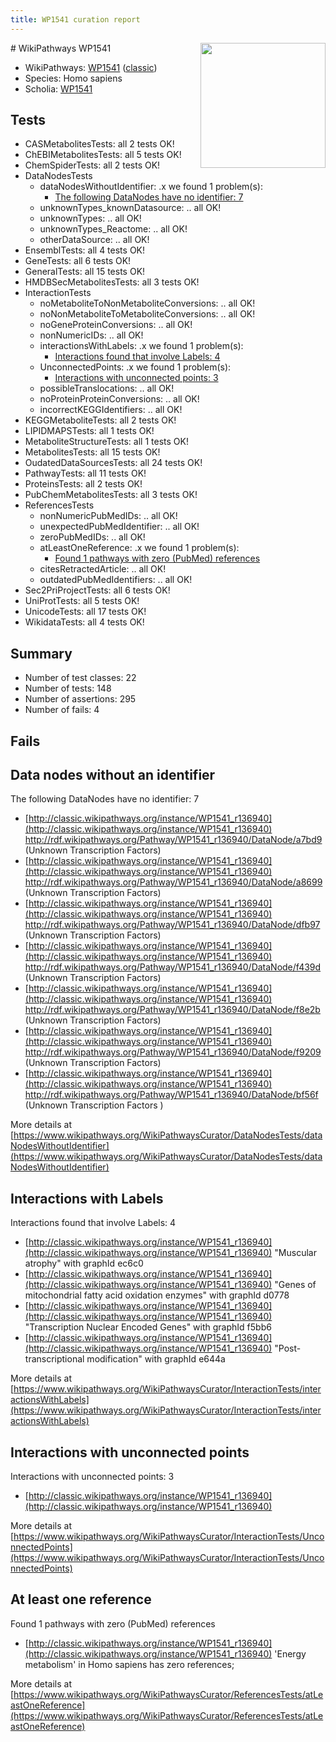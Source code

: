 ```yaml
---
title: WP1541 curation report
---
```


<img style="float: right; width: 200px" src="https://upload.wikimedia.org/wikipedia/commons/thumb/8/83/Wplogo_with_text_500.png/640px-Wplogo_with_text_500.png" />
# WikiPathways WP1541

* WikiPathways: [WP1541](https://wikipathways.org/pathways/WP1541) ([classic](https://classic.wikipathways.org/instance/WP1541))
* Species: Homo sapiens
* Scholia: [WP1541](https://scholia.toolforge.org/wikipathways/WP1541)
## Tests
* CASMetabolitesTests: all 2 tests OK!
* ChEBIMetabolitesTests: all 5 tests OK!
* ChemSpiderTests: all 2 tests OK!
* DataNodesTests
    * dataNodesWithoutIdentifier: .x we found 1 problem(s):
        * [The following DataNodes have no identifier: 7](#d2d32fa6)
    * unknownTypes_knownDatasource: .. all OK!
    * unknownTypes: .. all OK!
    * unknownTypes_Reactome: .. all OK!
    * otherDataSource: .. all OK!
* EnsemblTests: all 4 tests OK!
* GeneTests: all 6 tests OK!
* GeneralTests: all 15 tests OK!
* HMDBSecMetabolitesTests: all 3 tests OK!
* InteractionTests
    * noMetaboliteToNonMetaboliteConversions: .. all OK!
    * noNonMetaboliteToMetaboliteConversions: .. all OK!
    * noGeneProteinConversions: .. all OK!
    * nonNumericIDs: .. all OK!
    * interactionsWithLabels: .x we found 1 problem(s):
        * [Interactions found that involve Labels: 4](#630d267b)
    * UnconnectedPoints: .x we found 1 problem(s):
        * [Interactions with unconnected points: 3](#35a61adb)
    * possibleTranslocations: .. all OK!
    * noProteinProteinConversions: .. all OK!
    * incorrectKEGGIdentifiers: .. all OK!
* KEGGMetaboliteTests: all 2 tests OK!
* LIPIDMAPSTests: all 1 tests OK!
* MetaboliteStructureTests: all 1 tests OK!
* MetabolitesTests: all 15 tests OK!
* OudatedDataSourcesTests: all 24 tests OK!
* PathwayTests: all 11 tests OK!
* ProteinsTests: all 2 tests OK!
* PubChemMetabolitesTests: all 3 tests OK!
* ReferencesTests
    * nonNumericPubMedIDs: .. all OK!
    * unexpectedPubMedIdentifier: .. all OK!
    * zeroPubMedIDs: .. all OK!
    * atLeastOneReference: .x we found 1 problem(s):
        * [Found 1 pathways with zero (PubMed) references](#d0a459f0)
    * citesRetractedArticle: .. all OK!
    * outdatedPubMedIdentifiers: .. all OK!
* Sec2PriProjectTests: all 6 tests OK!
* UniProtTests: all 5 tests OK!
* UnicodeTests: all 17 tests OK!
* WikidataTests: all 4 tests OK!


## Summary

* Number of test classes: 22
* Number of tests: 148
* Number of assertions: 295
* Number of fails: 4

## Fails

<a name="d2d32fa6" />

## Data nodes without an identifier

The following DataNodes have no identifier: 7

* [http://classic.wikipathways.org/instance/WP1541_r136940](http://classic.wikipathways.org/instance/WP1541_r136940) http://rdf.wikipathways.org/Pathway/WP1541_r136940/DataNode/a7bd9 (Unknown Transcription Factors)
* [http://classic.wikipathways.org/instance/WP1541_r136940](http://classic.wikipathways.org/instance/WP1541_r136940) http://rdf.wikipathways.org/Pathway/WP1541_r136940/DataNode/a8699 (Unknown Transcription Factors)
* [http://classic.wikipathways.org/instance/WP1541_r136940](http://classic.wikipathways.org/instance/WP1541_r136940) http://rdf.wikipathways.org/Pathway/WP1541_r136940/DataNode/dfb97 (Unknown Transcription Factors)
* [http://classic.wikipathways.org/instance/WP1541_r136940](http://classic.wikipathways.org/instance/WP1541_r136940) http://rdf.wikipathways.org/Pathway/WP1541_r136940/DataNode/f439d (Unknown Transcription Factors)
* [http://classic.wikipathways.org/instance/WP1541_r136940](http://classic.wikipathways.org/instance/WP1541_r136940) http://rdf.wikipathways.org/Pathway/WP1541_r136940/DataNode/f8e2b (Unknown Transcription Factors)
* [http://classic.wikipathways.org/instance/WP1541_r136940](http://classic.wikipathways.org/instance/WP1541_r136940) http://rdf.wikipathways.org/Pathway/WP1541_r136940/DataNode/f9209 (Unknown Transcription Factors)
* [http://classic.wikipathways.org/instance/WP1541_r136940](http://classic.wikipathways.org/instance/WP1541_r136940) http://rdf.wikipathways.org/Pathway/WP1541_r136940/DataNode/bf56f (Unknown Transcription Factors )


More details at [https://www.wikipathways.org/WikiPathwaysCurator/DataNodesTests/dataNodesWithoutIdentifier](https://www.wikipathways.org/WikiPathwaysCurator/DataNodesTests/dataNodesWithoutIdentifier)

<a name="630d267b" />

## Interactions with Labels

Interactions found that involve Labels: 4

* [http://classic.wikipathways.org/instance/WP1541_r136940](http://classic.wikipathways.org/instance/WP1541_r136940) "Muscular atrophy" with graphId ec6c0
* [http://classic.wikipathways.org/instance/WP1541_r136940](http://classic.wikipathways.org/instance/WP1541_r136940) "Genes of mitochondrial 
fatty acid oxidation
enzymes" with graphId d0778
* [http://classic.wikipathways.org/instance/WP1541_r136940](http://classic.wikipathways.org/instance/WP1541_r136940) "Transcription Nuclear 
Encoded Genes" with graphId f5bb6
* [http://classic.wikipathways.org/instance/WP1541_r136940](http://classic.wikipathways.org/instance/WP1541_r136940) "Post-transcriptional modification" with graphId e644a


More details at [https://www.wikipathways.org/WikiPathwaysCurator/InteractionTests/interactionsWithLabels](https://www.wikipathways.org/WikiPathwaysCurator/InteractionTests/interactionsWithLabels)

<a name="35a61adb" />

## Interactions with unconnected points

Interactions with unconnected points: 3

* [http://classic.wikipathways.org/instance/WP1541_r136940](http://classic.wikipathways.org/instance/WP1541_r136940)


More details at [https://www.wikipathways.org/WikiPathwaysCurator/InteractionTests/UnconnectedPoints](https://www.wikipathways.org/WikiPathwaysCurator/InteractionTests/UnconnectedPoints)

<a name="d0a459f0" />

## At least one reference

Found 1 pathways with zero (PubMed) references

* [http://classic.wikipathways.org/instance/WP1541_r136940](http://classic.wikipathways.org/instance/WP1541_r136940) 'Energy metabolism' in Homo sapiens has zero references; 


More details at [https://www.wikipathways.org/WikiPathwaysCurator/ReferencesTests/atLeastOneReference](https://www.wikipathways.org/WikiPathwaysCurator/ReferencesTests/atLeastOneReference)

